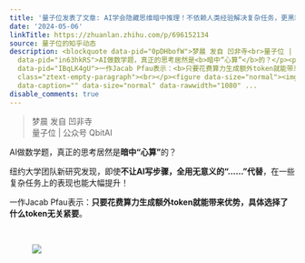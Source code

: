 ```yaml
---
title: '量子位发表了文章: AI学会隐藏思维暗中推理！不依赖人类经验解决复杂任务，更黑箱了'
date: '2024-05-06'
linkTitle: https://zhuanlan.zhihu.com/p/696152134
source: 量子位的知乎动态
description: <blockquote data-pid="0pDHbofW">梦晨 发自 凹非寺<br>量子位 | 公众号 QbitAI</blockquote><p
  data-pid="in63hkRS">AI做数学题，真正的思考居然是<b>暗中“心算”</b>的？</p><p data-pid="ok44N5Rz">纽约大学团队新研究发现，即使<b>不让AI写步骤，全用无意义的“……”代替</b>，在一些复杂任务上的表现也能大幅提升！</p><p
  data-pid="IBqLK4gU">一作Jacab Pfau表示：<b>只要花费算力生成额外token就能带来优势，具体选择了什么token无关紧要</b>。</p><p
  class="ztext-empty-paragraph"><br></p><figure data-size="normal"><img src="https://pic1.zhimg.com/v2-2feb8f688a4dd5043d68c6105b349790_1440w.jpg"
  data-caption="" data-size="normal" data-rawwidth="1080" ...
disable_comments: true
---
```

<blockquote data-pid="0pDHbofW">梦晨 发自 凹非寺<br>量子位 | 公众号 QbitAI</blockquote><p data-pid="in63hkRS">AI做数学题，真正的思考居然是<b>暗中“心算”</b>的？</p><p data-pid="ok44N5Rz">纽约大学团队新研究发现，即使<b>不让AI写步骤，全用无意义的“……”代替</b>，在一些复杂任务上的表现也能大幅提升！</p><p data-pid="IBqLK4gU">一作Jacab Pfau表示：<b>只要花费算力生成额外token就能带来优势，具体选择了什么token无关紧要</b>。</p><p class="ztext-empty-paragraph"><br></p><figure data-size="normal"><img src="https://pic1.zhimg.com/v2-2feb8f688a4dd5043d68c6105b349790_1440w.jpg" data-caption="" data-size="normal" data-rawwidth="1080" ...